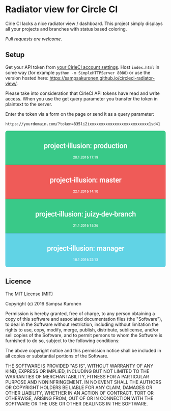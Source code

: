 # Radiator view for Circle CI

Cirle CI lacks a nice radiator view / dashboard. This project simply displays all your projects and branches with status based coloring.

*Pull requests are welcome.*

## Setup

Get your API token from [your CirleCI account settings](https://circleci.com/account/api). Host `index.html` in some way (for example `python -m SimpleHTTPServer 8080`) or use the version hosted here: https://sampsakuronen.github.io/circleci-radiator-view/.

Please take into consideration that CirleCI API tokens have read and write access. When you use the get query parameter you transfer the token in plaintext to the server.

Enter the token via a form on the page or send it as a query parameter:

    https://yourdomain.com/?token=835li2ixxxxxxxxxxxxxxxxxxxxxxxxxx1sd41

![Circle CI Radiator view](/readme_radiator.png?raw=true "Circle CI Radiator view")

## Licence

The MIT License (MIT)

Copyright (c) 2016 Sampsa Kuronen

Permission is hereby granted, free of charge, to any person obtaining a copy
of this software and associated documentation files (the "Software"), to deal
in the Software without restriction, including without limitation the rights
to use, copy, modify, merge, publish, distribute, sublicense, and/or sell
copies of the Software, and to permit persons to whom the Software is
furnished to do so, subject to the following conditions:

The above copyright notice and this permission notice shall be included in all
copies or substantial portions of the Software.

THE SOFTWARE IS PROVIDED "AS IS", WITHOUT WARRANTY OF ANY KIND, EXPRESS OR
IMPLIED, INCLUDING BUT NOT LIMITED TO THE WARRANTIES OF MERCHANTABILITY,
FITNESS FOR A PARTICULAR PURPOSE AND NONINFRINGEMENT. IN NO EVENT SHALL THE
AUTHORS OR COPYRIGHT HOLDERS BE LIABLE FOR ANY CLAIM, DAMAGES OR OTHER
LIABILITY, WHETHER IN AN ACTION OF CONTRACT, TORT OR OTHERWISE, ARISING FROM,
OUT OF OR IN CONNECTION WITH THE SOFTWARE OR THE USE OR OTHER DEALINGS IN THE
SOFTWARE.
